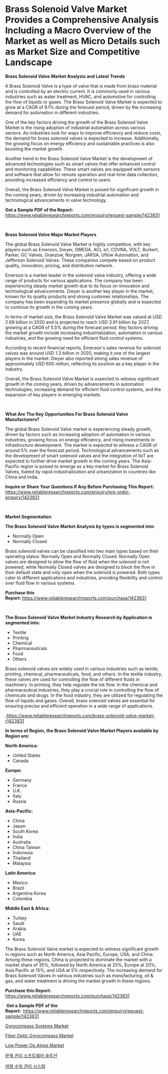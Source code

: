 <p><h1>Brass Solenoid Valve Market Provides a Comprehensive Analysis Including a Macro Overview of the Market as well as Micro Details such as Market Size and Competitive Landscape</h1></p><p><strong>Brass Solenoid Valve Market Analysis and Latest Trends</strong></p>
<p><p>A Brass Solenoid Valve is a type of valve that is made from brass material and is controlled by an electric current. It is commonly used in various industries such as water treatment, HVAC, and automotive for controlling the flow of liquids or gases. The Brass Solenoid Valve Market is expected to grow at a CAGR of 9.1% during the forecast period, driven by the increasing demand for automation in different industries.</p><p>One of the key factors driving the growth of the Brass Solenoid Valve Market is the rising adoption of industrial automation across various sectors. As industries look for ways to improve efficiency and reduce costs, the demand for brass solenoid valves is expected to increase. Additionally, the growing focus on energy efficiency and sustainable practices is also boosting the market growth.</p><p>Another trend in the Brass Solenoid Valve Market is the development of advanced technologies such as smart valves that offer enhanced control and monitoring capabilities. These smart valves are equipped with sensors and software that allow for remote operation and real-time data collection, providing increased efficiency and control to users.</p><p>Overall, the Brass Solenoid Valve Market is poised for significant growth in the coming years, driven by increasing industrial automation and technological advancements in valve technology.</p></p>
<p><strong>Get a Sample PDF of the Report:&nbsp;</strong> <a href="https://www.reliableresearchreports.com/enquiry/request-sample/1423831">https://www.reliableresearchreports.com/enquiry/request-sample/1423831</a></p>
<p>&nbsp;</p>
<p><strong>Brass Solenoid Valve Major Market Players</strong></p>
<p><p>The global Brass Solenoid Valve Market is highly competitive, with key players such as Emerson, Dwyer, OMEGA, ACL srl, COVNA, VOLT, Burkert, Parker, GC Valves, Granzow, Norgren, JAKSA, Uflow Automation, and Jefferson Solenoid Valves. These companies compete based on product quality, innovation, pricing, and distribution network.</p><p>Emerson is a market leader in the solenoid valve industry, offering a wide range of products for various applications. The company has been experiencing steady market growth due to its focus on innovation and technological advancements. Dwyer is another key player in the market, known for its quality products and strong customer relationships. The company has been expanding its market presence globally and is expected to continue its growth in the coming years.</p><p>In terms of market size, the Brass Solenoid Valve Market was valued at USD 2.69 billion in 2020 and is projected to reach USD 3.91 billion by 2027, growing at a CAGR of 5.5% during the forecast period. Key factors driving the market growth include increasing industrialization, automation in various industries, and the growing need for efficient fluid control systems.</p><p>According to recent financial reports, Emerson's sales revenue for solenoid valves was around USD 1.3 billion in 2020, making it one of the largest players in the market. Dwyer also reported strong sales revenue of approximately USD 600 million, reflecting its position as a key player in the industry.</p><p>Overall, the Brass Solenoid Valve Market is expected to witness significant growth in the coming years, driven by advancements in automation technologies, increasing demand for efficient fluid control systems, and the expansion of key players in emerging markets.</p></p>
<p>&nbsp;</p>
<p><strong>What Are The Key Opportunities For Brass Solenoid Valve Manufacturers?</strong></p>
<p><p>The global Brass Solenoid Valve market is experiencing steady growth, driven by factors such as increasing adoption of automation in various industries, growing focus on energy efficiency, and rising investments in infrastructure development. The market is expected to witness a CAGR of around 5% over the forecast period. Technological advancements such as the development of smart solenoid valves and the integration of IIoT are expected to further drive market growth in the coming years. The Asia-Pacific region is poised to emerge as a key market for Brass Solenoid Valves, fueled by rapid industrialization and urbanization in countries like China and India.</p></p>
<p><strong>Inquire or Share Your Questions If Any Before Purchasing This Report:</strong> <a href="https://www.reliableresearchreports.com/enquiry/pre-order-enquiry/1423831">https://www.reliableresearchreports.com/enquiry/pre-order-enquiry/1423831</a></p>
<p>&nbsp;</p>
<p><strong>Market Segmentation</strong></p>
<p><strong>The Brass Solenoid Valve Market Analysis by types is segmented into:</strong></p>
<p><ul><li>Normally Open</li><li>Normally Closed</li></ul></p>
<p><p>Brass solenoid valves can be classified into two main types based on their operating status: Normally Open and Normally Closed. Normally Open valves are designed to allow the flow of fluid when the solenoid is not powered, while Normally Closed valves are designed to block the flow in their default state and only open when the solenoid is powered. Both types cater to different applications and industries, providing flexibility and control over fluid flow in various systems.</p></p>
<p><strong>Purchase this Report:&nbsp;</strong><a href="https://www.reliableresearchreports.com/purchase/1423831">https://www.reliableresearchreports.com/purchase/1423831</a></p>
<p>&nbsp;</p>
<p><strong>The Brass Solenoid Valve Market Industry Research by Application is segmented into:</strong></p>
<p><ul><li>Textile</li><li>Printing</li><li>Chemical</li><li>Pharmaceuticals</li><li>Food</li><li>Others</li></ul></p>
<p><p>Brass solenoid valves are widely used in various industries such as textile, printing, chemical, pharmaceuticals, food, and others. In the textile industry, these valves are used for controlling the flow of different fluids in machinery. In printing, they help regulate the ink flow. In the chemical and pharmaceutical industries, they play a crucial role in controlling the flow of chemicals and drugs. In the food industry, they are utilized for regulating the flow of liquids and gases. Overall, brass solenoid valves are essential for ensuring precise and efficient operation in a wide range of applications.</p></p>
<p><a href="https://www.reliableresearchreports.com/brass-solenoid-valve-market-r1423831">&nbsp;https://www.reliableresearchreports.com/brass-solenoid-valve-market-r1423831</a></p>
<p><strong>In terms of Region, the Brass Solenoid Valve Market Players available by Region are:</strong></p>
<p>
    <p> <strong> North America: </strong>
        <ul>
            <li>United States</li>
            <li>Canada</li>
        </ul>
        </p> 
    <p> <strong> Europe: </strong>
        <ul>
            <li>Germany</li>
            <li>France</li>
            <li>U.K.</li>
            <li>Italy</li>
            <li>Russia</li>
        </ul>
        </p> 
    <p> <strong> Asia-Pacific: </strong>
        <ul>
            <li>China</li>
            <li>Japan</li>
            <li>South Korea</li>
            <li>India</li>
            <li>Australia</li>
            <li>China Taiwan</li>
            <li>Indonesia</li>
            <li>Thailand</li>
            <li>Malaysia</li>
        </ul>
        </p> 
    <p> <strong> Latin America: </strong>
        <ul>
            <li>Mexico</li>
            <li>Brazil</li>
            <li>Argentina Korea</li>
            <li>Colombia</li>
        </ul>
        </p> 
    <p> <strong> Middle East & Africa: </strong>
        <ul>
            <li>Turkey</li>
            <li>Saudi</li>
            <li>Arabia</li>
            <li>UAE</li>
            <li>Korea</li>
        </ul>
    </p>
    </p>
<p><p>The Brass Solenoid Valve market is expected to witness significant growth in regions such as North America, Asia Pacific, Europe, USA, and China. Among these regions, China is projected to dominate the market with a market share of 35%, followed by North America at 25%, Europe at 20%, Asia Pacific at 15%, and USA at 5% respectively. The increasing demand for Brass Solenoid Valves in various industries such as manufacturing, oil & gas, and water treatment is driving the market growth in these regions.</p></p>
<p><strong>Purchase this Report: </strong><a href="https://www.reliableresearchreports.com/purchase/1423831">https://www.reliableresearchreports.com/purchase/1423831</a></p>
<p>&nbsp;<strong>Get a Sample PDF of the Report:&nbsp;&nbsp;</strong><a href="https://www.reliableresearchreports.com/enquiry/request-sample/1423831">https://www.reliableresearchreports.com/enquiry/request-sample/1423831</a></p>
<p><strong></strong></p>
<p><p><a href="https://github.com/tamvrosiya/Market-Research-Report-List-4/blob/main/gyrocompass-systems-market.md">Gyrocompass Systems Market</a></p><p><a href="https://github.com/pizolina/Market-Research-Report-List-5/blob/main/fiber-optic-gyrocompass-market.md">Fiber Optic Gyrocompass Market</a></p><p><a href="https://www.linkedin.com/pulse/global-low-power-op-amps-industry-types-applications-market-taj2e?trackingId=mU6gBRZQxtfapzq4K9Uftg%3D%3D">Low Power Op Amps Market</a></p><p><a href="https://github.com/jimahmed0511/Market-Research-Report-List-1/blob/main/3179359172419.md">문제 관리 소프트웨어 솔루션</a></p><p><a href="https://github.com/rustymarie2024/Market-Research-Report-List-1/blob/main/3837197172418.md">여행 수익 관리 시스템</a></p></p>